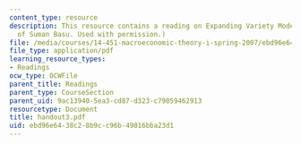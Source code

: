 ```yaml
---
content_type: resource
description: This resource contains a reading on Expanding Variety Models. (Courtesy
  of Suman Basu. Used with permission.)
file: /media/courses/14-451-macroeconomic-theory-i-spring-2007/ebd96e6438c28b9cc96b49016bba23d1_handout3.pdf
file_type: application/pdf
learning_resource_types:
- Readings
ocw_type: OCWFile
parent_title: Readings
parent_type: CourseSection
parent_uid: 9ac13940-5ea3-cd87-d323-c79059462913
resourcetype: Document
title: handout3.pdf
uid: ebd96e64-38c2-8b9c-c96b-49016bba23d1
---
```

